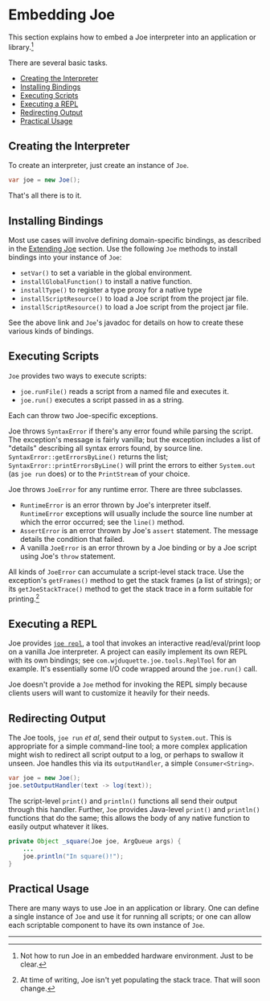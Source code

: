# Embedding Joe

This section explains how to embed a Joe interpreter into an application
or library.[^embed]

There are several basic tasks.

- [Creating the Interpreter](#creating-the-interpreter)
- [Installing Bindings](#installing-bindings)
- [Executing Scripts](#executing-scripts)
- [Executing a REPL](#executing-a-repl)
- [Redirecting Output](#redirective-output)
- [Practical Usage](#practical-usage)

## Creating the Interpreter

To create an interpreter, just create an instance of `Joe`.

```java
var joe = new Joe();
```

That's all there is to it.

## Installing Bindings

Most use cases will involve defining domain-specific bindings, as described
in the [Extending Joe](../extending/extending.md) section.  Use the following
`Joe` methods to install bindings into your instance of `Joe`:

- `setVar()` to set a variable in the global environment.
- `installGlobalFunction()` to install a native function.
- `installType()` to register a type proxy for a native type
- `installScriptResource()` to load a Joe script from the project jar file.
- `installScriptResource()` to load a Joe script from the project jar file.

See the above link and `Joe`'s javadoc for details on how to create these 
various kinds of bindings.

## Executing Scripts

`Joe` provides two ways to execute scripts:

- `joe.runFile()` reads a script from a named file and executes it.
- `joe.run()` executes a script passed in as a string.

Each can throw two Joe-specific exceptions.

Joe throws `SyntaxError` if there's any error found while parsing the
script.  The exception's message is fairly vanilla; but the exception
includes a list of "details" describing all syntax errors found, by 
source line.  `SyntaxError::getErrorsByLine()` returns the list;
`SyntaxError::printErrorsByLine()` will print the errors to either
`System.out` (as `joe run` does) or to the `PrintStream` of your choice.

Joe throws `JoeError` for any runtime error.  There are three subclasses.

- `RuntimeError` is an error thrown by Joe's interpreter itself.  
  `RuntimeError` exceptions will usually include the source line number
  at which the error occurred; see the `line()` method.
- `AssertError` is an error thrown by Joe's `assert` statement.  The message
  details the condition that failed.
- A vanilla `JoeError` is an error thrown by a Joe binding or by a Joe
  script using Joe's `throw` statement.

All kinds of `JoeError` can accumulate a script-level stack trace.  Use
the exception's `getFrames()` method to get the stack frames (a list of 
strings); or its `getJoeStackTrace()` method to get the stack trace in a 
form suitable for printing.[^stackTrace]

## Executing a REPL

Joe provides [`joe repl`](../joe_repl.md), a tool that invokes an interactive
read/eval/print loop on a vanilla Joe interpreter.  A project can easily
implement its own REPL with its own bindings; see 
`com.wjduquette.joe.tools.ReplTool` for an example.  It's essentially
some I/O code wrapped around the `joe.run()` call.

Joe doesn't provide a `Joe` method for invoking the REPL simply because
clients users will want to customize it heavily for their needs.

## Redirecting Output

The Joe tools, `joe run` *et al*, send their output to `System.out`.  This
is appropriate for a simple command-line tool; a more complex application
might wish to redirect all script output to a log, or perhaps to swallow
it unseen.  Joe handles this via its `outputHandler`, a simple 
`Consumer<String>`.

```java
var joe = new Joe();
joe.setOutputHandler(text -> log(text));
```

The script-level `print()` and `println()` functions all send their output
through this handler.  Further, `Joe` provides Java-level `print()` and
`println()` functions that do the same; this allows the body of any 
native function to easily output whatever it likes.

```java
private Object _square(Joe joe, ArgQueue args) {
    ...
    joe.println("In square()!");
}
```

## Practical Usage

There are many ways to use Joe in an application or library.  One can define
a single instance of `Joe` and use it for running all scripts; or one can
allow each scriptable component to have its own instance of `Joe`.

---

[^embed]: Not how to run Joe in an embedded hardware environment.  Just
to be clear.

[^stackTrace]: At time of writing, Joe isn't yet populating the stack
trace.  That will soon change.

